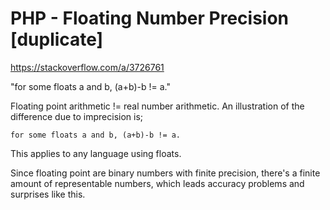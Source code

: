 # PHP - Floating Number Precision [duplicate]
https://stackoverflow.com/a/3726761

"for some floats a and b, (a+b)-b != a."

Floating point arithmetic != real number arithmetic. An
illustration of the difference due to imprecision is;

    for some floats a and b, (a+b)-b != a.

This applies to any language using floats.

Since floating point are binary numbers with finite precision,
there's a finite amount of representable numbers, which leads
accuracy problems and surprises like this.
